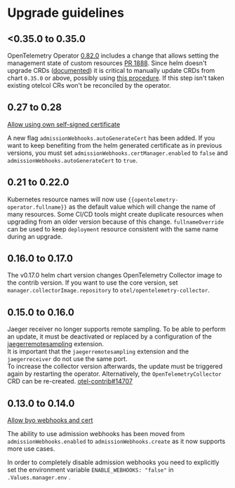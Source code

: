 # Upgrade guidelines

## <0.35.0 to 0.35.0
OpenTelemetry Operator [0.82.0](https://github.com/open-telemetry/opentelemetry-operator/releases/tag/v0.82.0) includes a change that allows setting the management state of custom resources [PR 1888](https://github.com/open-telemetry/opentelemetry-operator/pull/1888). Since helm doesn't upgrade CRDs ([documented](https://github.com/open-telemetry/opentelemetry-helm-charts/tree/main/charts/opentelemetry-operator#upgrade-chart)) it is critical to manually update CRDs from chart `0.35.0` or above, possibly using [this procedure](https://github.com/open-telemetry/opentelemetry-helm-charts/issues/69#issuecomment-1567285625).  If this step isn't taken existing otelcol CRs won't be reconciled by the operator.

## 0.27 to 0.28
[Allow using own self-signed certificate](https://github.com/open-telemetry/opentelemetry-helm-charts/pull/760)

A new flag `admissionWebhooks.autoGenerateCert` has been added. If you want to keep benefiting from the helm generated certificate as in previous versions, you must set `admissionWebhooks.certManager.enabled` to `false` and `admissionWebhooks.autoGenerateCert` to `true`.

## 0.21 to 0.22.0
Kubernetes resource names will now use `{{opentelemetry-operator.fullname}}` as the default value which will change the name of many resources.
Some CI/CD tools might create duplicate resources when upgrading from an older version because of this change.
`fullnameOverride` can be used to keep `deployment` resource consistent with the same name during an upgrade.

## 0.16.0 to 0.17.0
 
The v0.17.0 helm chart version changes OpenTelemetry Collector image to the contrib version. If you want to use the core version, set `manager.collectorImage.repository` to `otel/opentelemetry-collector`.

## 0.15.0 to 0.16.0

Jaeger receiver no longer supports remote sampling. To be able to perform an update, it must be deactivated or replaced by a configuration of the [jaegerremotesampling](https://github.com/open-telemetry/opentelemetry-collector-contrib/tree/v0.61.0/extension/jaegerremotesampling) extension.<br/>
It is important that the `jaegerremotesampling` extension and the `jaegerreceiver` do not use the same port.<br/>To increase the collector version afterwards, the update must be triggered again by restarting the operator. Alternatively, the `OpenTelemetryCollector` CRD can be re-created. [otel-contrib#14707](https://github.com/open-telemetry/opentelemetry-collector-contrib/issues/14707)

## 0.13.0 to 0.14.0

[Allow byo webhooks and cert](https://github.com/open-telemetry/opentelemetry-helm-charts/pull/411)

The ability to use admission webhooks has been moved from `admissionWebhooks.enabled` to `admissionWebhooks.create` as it now supports more use cases.

In order to completely disable admission webhooks you need to explicitly set the environment variable `ENABLE_WEBHOOKS: "false"` in `.Values.manager.env` .
